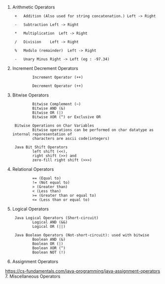 1. Arithmetic Operators

        +	Addition (Also used for string concatenation.) Left -> Right

        -	Subtraction	Left -> Right

        *	Multiplication	Left -> Right

        /	Division	Left -> Right

        %	Modulo (remainder)	Left -> Right

        -	Unary Minus	Right -> Left (eg : -97.34)


2. Increment Decrement Operators

                Increment Operator (++)

                Decrement Operator (++)


3. Bitwise Operators


                Bitwise Complement (~)
                Bitwise AND (&)
                Bitwise OR (|)
                Bitwise XOR (^) or Exclusive OR
        
        Bitwise Operations on Char Variables
                Bitwise operations can be performed on char datatype as internal reporesentation of 
                characters are ascii code(integers)

        Java Bit Shift Operators
                left shift (<<), 
                right shift (>>) and 
                zero-fill right shift (>>>)



4. Relational Operators

                == (Equal to)
                != (Not equal to)
                > (Greater than)
                < (Less than)
                >= (Greater than or equal to)
                <= (Less than or equal to)



5. Logical Operators

        Java Logical Operators (Short-circuit)
                Logical AND (&&)
                Logical OR (||)

        Java Boolean Operators (Not-short-circuit): used with bitwise
                Boolean AND (&)
                Boolean OR (|)
                Boolean XOR (^)
                Boolean NOT (!)


6. Assignment Operators


https://cs-fundamentals.com/java-programming/java-assignment-operators
7. Miscellaneous Operators
